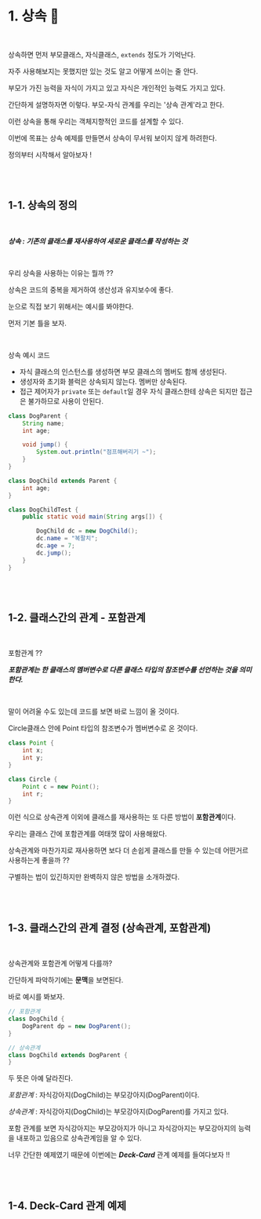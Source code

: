 
# 1. 상속 🚀

<br>

상속하면 먼저 부모클래스, 자식클래스, `extends` 정도가 기억난다.

자주 사용해보지는 못했지만 있는 것도 알고 어떻게 쓰이는 줄 안다.

부모가 가진 능력을 자식이 가지고 있고 자식은 개인적인 능력도 가지고 있다.

간단하게 설명하자면 이렇다. 부모-자식 관계를 우리는 '상속 관계'라고 한다.

이런 상속을 통해 우리는 객체지향적인 코드를 설계할 수 있다.

이번에 목표는 상속 예제를 만들면서 상속이 무서워 보이지 않게 하려한다.

정의부터 시작해서 알아보자 !

<br>
<br>

## 1-1. 상속의 정의

<br>

***상속 : 기존의 클래스를 재사용하여 새로운 클래스를 작성하는 것***

<br>

우리 상속을 사용하는 이유는 뭘까 ??

상속은 코드의 중복을 제거하여 생산성과 유지보수에 좋다.

눈으로 직접 보기 위해서는 예시를 봐야한다.

먼저 기본 틀을 보자.

<br>

상속 예시 코드

- 자식 클래스의 인스턴스를 생성하면 부모 클래스의 멤버도 함께 생성된다.
- 생성자와 초기화 블럭은 상속되지 않는다. 멤버만 상속된다.
- 접근 제어자가 `private` 또는 `default`일 경우 자식 클래스한테 상속은 되지만 접근은 불가하므로 사용이 안된다. 

```java
class DogParent {
    String name;
    int age;

    void jump() {
        System.out.println("점프해버리기 ~");
    } 
} 

class DogChild extends Parent {
    int age;
}

class DogChildTest {
    public static void main(String args[]) {

        DogChild dc = new DogChild();
        dc.name = "복팔치";
        dc.age = 7;
        dc.jump();
    }
}
```

<br>
<br>

## 1-2. 클래스간의 관계 - 포함관계

<br>

포함관계 ??

***포함관계는 한 클래스의 멤버변수로 다른 클래스 타입의 참조변수를 선언하는 것을 의미한다.***

<br>

말이 어려울 수도 있는데 코드를 보면 바로 느낌이 올 것이다.

Circle클래스 안에 Point 타입의 참조변수가 멤버변수로 온 것이다.

```java
class Point {
    int x;
    int y;
}

class Circle {
    Point c = new Point();
    int r;
}
```

이런 식으로 상속관계 이외에 클래스를 재사용하는 또 다른 방법이 **포함관계**이다.

우리는 클래스 간에 포함관계를 여태껏 많이 사용해왔다.

상속관계와 마찬가지로 재사용하면 보다 더 손쉽게 클래스를 만들 수 있는데 어떤거르 사용하는게 좋을까 ??

구별하는 법이 있긴하지만 완벽하지 않은 방법을 소개하겠다.

<br>
<br>

## 1-3. 클래스간의 관계 결정 (상속관계, 포함관계)

<br>

상속관계와 포함관계 어떻게 다를까?

간단하게 파악하기에는 **문맥**을 보면된다.

바로 예시를 봐보자.

```java
// 포함관계
class DogChild {
    DogParent dp = new DogParent();
}
```

```java
// 상속관계
class DogChild extends DogParent {
}
```

두 뜻은 아예 달라진다.

*포함관계* : 자식강아지(DogChild)는 부모강아지(DogParent)이다.

*상속관계* : 자식강아지(DogChild)는 부모강아지(DogParent)를 가지고 있다.


포함 관계를 보면 자식강아지는 부모강아지가 아니고 자식강아지는 부모강아지의 능력을 내포하고 있음으로 상속관계임을 알 수 있다.

너무 간단한 예제였기 때문에 이번에는 ***Deck-Card*** 관계 예제를 들여다보자 !!

<br>
<br>


## 1-4. Deck-Card 관계 예제
